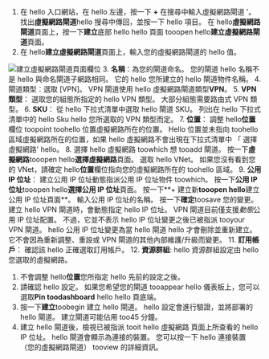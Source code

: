 1. 在 hello 入口網站，在 hello 左邊，按一下   **+** 在搜尋中輸入虛擬網路閘道 '。 找出**虛擬網路閘道**hello 搜尋中傳回，並按一下 hello 項目。 在 hello**虛擬網路閘道**頁面上，按一下**建立**底部 hello hello 頁面 tooopen hello**建立虛擬網路閘道**頁面。
2. 在 hello**建立虛擬網路閘道**頁面上，輸入您的虛擬網路閘道的 hello 值。

  ![建立虛擬網路閘道頁面欄位](./media/vpn-gateway-add-gw-rm-portal-include/gw.png "建立虛擬網路閘道頁面欄位")
3. **名稱**：為您的閘道命名。 您的閘道 hello 名稱不是 hello 與命名閘道子網路相同。 它的 hello 您所建立的 hello 閘道物件名稱。
4. 閘道類型︰選取 [VPN]。 VPN 閘道使用 hello 虛擬網路閘道類型**VPN**。
5. **VPN 類型**： 選取您的組態所指定的 hello VPN 類型。 大部分組態需要路由式 VPN 類型。
6. **SKU**： 從 hello 下拉式清單中選取 hello 閘道 SKU。 列出在 hello 下拉式清單中的 hello Sku hello 您所選取的 VPN 類型而定。
7. **位置**： 調整 hello**位置**欄位 toopoint toohello 位置虛擬網路所在的位置。 Hello 位置並未指向 toohello 區域虛擬網路所在的位置，如果 hello 虛擬網路不會出現在下拉式清單中 「 選擇虛擬網路' hello。
8. 選擇 hello 虛擬網路 toowhich 想 tooadd 閘道。 按一下**虛擬網路**tooopen hello**選擇虛擬網路**頁面。 選取 hello VNet。 如果您沒有看到您的 VNet，請確定 hello**位置**欄位指向您的虛擬網路所在的 toohello 區域。
9. **公用 IP 位址**： 建立公用 IP 位址動態指派公用 IP 位址物件 toowhich。 按一下**公用 IP 位址**tooopen hello**選擇公用 IP 位址**頁面。 按一下**+ 建立新**tooopen hello**建立公用 IP 位址頁面**。 輸入公用 IP 位址的名稱。 按一下**確定**toosave 您的變更。 建立 hello VPN 閘道時，會動態指定 hello IP 位址。 VPN 閘道目前僅支援*動態*公用 IP 位址配置。 不過，它並不表示 hello IP 位址變更之後已被指派 tooyour VPN 閘道。 hello 公用 IP 位址變更為當 hello 閘道 hello 才會刪除並重新建立。 它不會因為重新調整、重設或 VPN 閘道的其他內部維護/升級而變更。
11. **訂用帳戶**： 確認該 hello 正確選取訂用帳戶。
12. **資源群組**: hello 資源群組設定由 hello 您選取的虛擬網路。
1. 不會調整 hello**位置**您所指定 hello 先前的設定之後。
2. 請確認 hello 設定。 如果您希望您的閘道 tooappear hello 儀表板上，您可以選取**Pin toodashboard** hello hello 頁底端。
3. 按一下**建立**toobegin 建立 hello 閘道。 hello 設定會進行驗證，並將部署的 hello 閘道。 建立閘道可能佔用 too45 分鐘。
4. 建立 hello 閘道後，檢視已被指派 tooit hello 虛擬網路 頁面上所查看的 hello IP 位址。 hello 閘道會顯示為連接的裝置。 您可以按一下 hello 連接裝置 （您的虛擬網路閘道） tooview 的詳細資訊。
